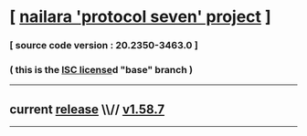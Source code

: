 
# [ [nailara 'protocol seven' project](http://src.nailara.net/) ]

### [ source code version : 20.2350-3463.0 ]

### ( this is the [ISC license](license)d "base" branch )
---
## current [release](https://github.com/anotherlink/nailara/releases) \\\\// [v1.58.7](https://github.com/anotherlink/nailara/releases/tag/v1.58.7)
---
